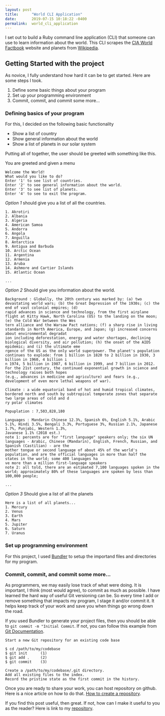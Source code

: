```yaml
---
layout: post
title:      "World CLI Application"
date:       2019-07-15 10:18:22 -0400
permalink:  world_cli_application
---
```


I set out to build a Ruby command line application (CLI) that someone can use to learn information about the world. This CLI scrapes the [CIA World Factbook](https://www.cia.gov/library/publications/the-world-factbook/index.html)  website and planets from [Wikipedia](https://en.wikipedia.org/wiki/Solar_System).

## Getting Started with the project
As novice, I fully understand how hard it can be to get started. Here are some steps I took.

1. Define some basic things about your program
2. Set up your programming environment
3. Commit, commit, and commit some more...

### Defining basics of your program
For this, I decided on the following basic functionality
* Show a list of country
* Show general information about the world
* Show a list of planets in our solar system

Putting all of together, the user should be greeted with something like this.

You are greeted and given a menu
```
Welcome the World!
What would you like to do?
Enter '1' to see list of countries.
Enter '2' to see general information about the world.
Enter '3' to see list of planets.
Enter '4' to see to exit the program.
```
*Option 1* should give you a list of all the countries.
```
1. Akrotiri
2. Albania
3. Algeria
4. American Samoa
5. Andorra
6. Angola
7. Anguilla
8. Antarctica
9. Antigua and Barbuda
10. Arctic Ocean
11. Argentina
12. Armenia
13. Aruba
14. Ashmore and Cartier Islands
15. Atlantic Ocean

...
```
*Option 2* Should give you information about the world.
```
Background : Globally, the 20th century was marked by: (a) two devastating world wars; (b) the Great Depression of the 1930s; (c) the end of vast colonial empires; (d)
rapid advances in science and technology, from the first airplane flight at Kitty Hawk, North Carolina (US) to the landing on the moon; (e) the Cold War between the Wes
tern alliance and the Warsaw Pact nations; (f) a sharp rise in living standards in North America, Europe, and Japan; (g) increased concerns about environmental degradat
ion including deforestation, energy and water shortages, declining biological diversity, and air pollution; (h) the onset of the AIDS epidemic; and (i) the ultimate eme
rgence of the US as the only world superpower. The planet's population continues to explode: from 1 billion in 1820 to 2 billion in 1930, 3 billion in 1960, 4 billion i
n 1974, 5 billion in 1987, 6 billion in 1999, and 7 billion in 2012. For the 21st century, the continued exponential growth in science and technology raises both hopes
(e.g., advances in medicine and agriculture) and fears (e.g., development of even more lethal weapons of war).

Climate : a wide equatorial band of hot and humid tropical climates, bordered north and south by subtropical temperate zones that separate two large areas of cold and d
ry polar climates

Popuplation : 7,503,828,180

Languages : Mandarin Chinese 12.3%, Spanish 6%, English 5.1%, Arabic 5.1%, Hindi 3.5%, Bengali 3.3%, Portuguese 3%, Russian 2.1%, Japanese 1.7%, Punjabi, Western 1.3%,
Javanese 1.1% (2018 est.)
note 1: percents are for "first language" speakers only; the six UN languages - Arabic, Chinese (Mandarin), English, French, Russian, and Spanish (Castilian) - are the
mother tongue or second language of about 45% of the world's population, and are the official languages in more than half the states in the world; some 400 languages ha
ve more than a million first-language speakers
note 2: all told, there are an estimated 7,100 languages spoken in the world; approximately 80% of these languages are spoken by less than 100,000 people;

...
```

*Option 3* Should give a list of all the planets
```
Here is a list of all planets...
1. Mercury
2. Venus
3. Earth
4. Mars
5. Jupiter
6. Saturn
7. Uranus

```


### Set up programming environment

For this project, I used [Bundler](https://bundler.io/v2.0/guides/creating_gem.html) to setup the importand files and directories for my program.

### Commit, commit, and commit some more...

As programmers, we may easily lose track of what were doing. It is important, I think (most would agree), to commit as much as possible. I have learned the hard way of useful Git versioning can be. So every time I add or remove something that impacts my program, I stage it and/or commit it. It helps keep track of your work and save you when things go wrong down the road.

If you used Bundler to generate your project files, then you should be able to `git commit -m "Initial Commit`. If not, you can follow this example from [Git Documentation](https://git-scm.com/docs/git-init#_examples).

```
Start a new Git repository for an existing code base

$ cd /path/to/my/codebase
$ git init      (1)
$ git add .     (2)
$ git commit    (3)

Create a /path/to/my/codebase/.git directory.
Add all existing files to the index.
Record the pristine state as the first commit in the history.

```

Once you are ready to share your work, you can host repository on github. Here is a nice article on how to do that. [How to create a repository](https://help.github.com/en/articles/create-a-repo).

If you find this post useful, then great. If not, how can I make it useful to you as the reader? Here is link to my [repository](https://github.com/anahimana/world-cli).

